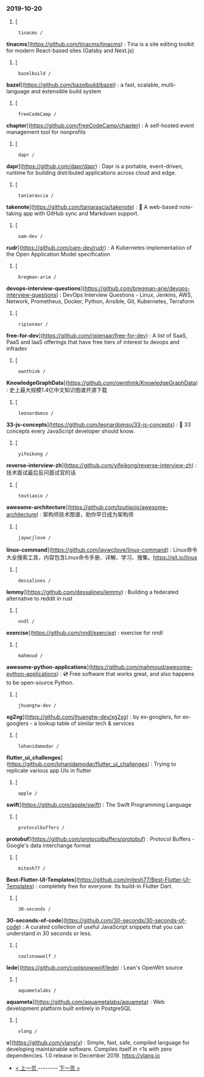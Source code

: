 ### 2019-10-20 
1. [
  

        tinacms /
**tinacms**](https://github.com/tinacms/tinacms) : Tina is a site editing toolkit for modern React-based sites (Gatsby and Next.js)
1. [
  

        bazelbuild /
**bazel**](https://github.com/bazelbuild/bazel) : a fast, scalable, multi-language and extensible build system
1. [
  

        freeCodeCamp /
**chapter**](https://github.com/freeCodeCamp/chapter) : A self-hosted event management tool for nonprofits
1. [
  

        dapr /
**dapr**](https://github.com/dapr/dapr) : Dapr is a portable, event-driven, runtime for building distributed applications across cloud and edge.
1. [
  

        taniarascia /
**takenote**](https://github.com/taniarascia/takenote) : 📝 A web-based note-taking app with GitHub sync and Markdown support.
1. [
  

        oam-dev /
**rudr**](https://github.com/oam-dev/rudr) : A Kubernetes implementation of the Open Application Model specification
1. [
  

        bregman-arie /
**devops-interview-questions**](https://github.com/bregman-arie/devops-interview-questions) : DevOps Interview Questions - Linux, Jenkins, AWS, Network, Prometheus, Docker, Python, Ansible, Git, Kubernetes, Terraform
1. [
  

        ripienaar /
**free-for-dev**](https://github.com/ripienaar/free-for-dev) : A list of SaaS, PaaS and IaaS offerings that have free tiers of interest to devops and infradev
1. [
  

        ownthink /
**KnowledgeGraphData**](https://github.com/ownthink/KnowledgeGraphData) : 史上最大规模1.4亿中文知识图谱开源下载
1. [
  

        leonardomso /
**33-js-concepts**](https://github.com/leonardomso/33-js-concepts) : 📜 33 concepts every JavaScript developer should know.
1. [
  

        yifeikong /
**reverse-interview-zh**](https://github.com/yifeikong/reverse-interview-zh) : 技术面试最后反问面试官的话
1. [
  

        toutiaoio /
**awesome-architecture**](https://github.com/toutiaoio/awesome-architecture) : 架构师技术图谱，助你早日成为架构师
1. [
  

        jaywcjlove /
**linux-command**](https://github.com/jaywcjlove/linux-command) : Linux命令大全搜索工具，内容包含Linux命令手册、详解、学习、搜集。https://git.io/linux
1. [
  

        dessalines /
**lemmy**](https://github.com/dessalines/lemmy) : Building a federated alternative to reddit in rust
1. [
  

        nndl /
**exercise**](https://github.com/nndl/exercise) : exercise for nndl
1. [
  

        mahmoud /
**awesome-python-applications**](https://github.com/mahmoud/awesome-python-applications) : 💿 Free software that works great, and also happens to be open-source Python.
1. [
  

        jhuangtw-dev /
**xg2xg**](https://github.com/jhuangtw-dev/xg2xg) : by ex-googlers, for ex-googlers - a lookup table of similar tech & services
1. [
  

        lohanidamodar /
**flutter_ui_challenges**](https://github.com/lohanidamodar/flutter_ui_challenges) : Trying to replicate various app UIs in flutter
1. [
  

        apple /
**swift**](https://github.com/apple/swift) : The Swift Programming Language
1. [
  

        protocolbuffers /
**protobuf**](https://github.com/protocolbuffers/protobuf) : Protocol Buffers - Google's data interchange format
1. [
  

        mitesh77 /
**Best-Flutter-UI-Templates**](https://github.com/mitesh77/Best-Flutter-UI-Templates) : completely free for everyone. Its build-in Flutter Dart.
1. [
  

        30-seconds /
**30-seconds-of-code**](https://github.com/30-seconds/30-seconds-of-code) : A curated collection of useful JavaScript snippets that you can understand in 30 seconds or less.
1. [
  

        coolsnowwolf /
**lede**](https://github.com/coolsnowwolf/lede) : Lean's OpenWrt source
1. [
  

        aquametalabs /
**aquameta**](https://github.com/aquametalabs/aquameta) : Web development platform built entirely in PostgreSQL
1. [
  

        vlang /
**v**](https://github.com/vlang/v) : Simple, fast, safe, compiled language for developing maintainable software. Compiles itself in <1s with zero dependencies. 1.0 release in December 2019. https://vlang.io 

- [ < 上一页 ](https://github.com/able8/github-trending-daily-record/blob/master/2019-10-19.md) -------- [ 下一页 > ](https://github.com/able8/github-trending-daily-record/blob/master/2019-10-21.md)